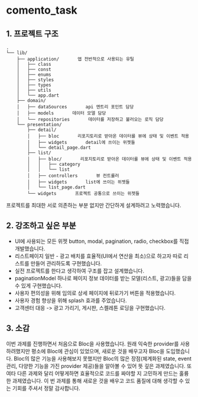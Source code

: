 # comento_task

## 1. 프로젝트 구조
```
.
└── lib/    
    ├── application/       앱 전반적으로 사용되는 유틸
    │   ├── class
    │   ├── const
    │   ├── enums
    │   ├── styles
    │   ├── types
    │   ├── utils
    │   └── app.dart
    ├── domain/    
    │   ├── dataSources       api 엔트리 포인트 담당
    │   ├── models       데이터 모델 담당
    │   └── repositories       데이터를 저장하고 불러오는 로직 담당
    └── presentation/       
        ├── detail/
        │   ├── bloc       리포지토리로 받아온 데이터를 뷰에 상태 및 이벤트 적용
        │   ├── widgets       detail에 쓰이는 위젯들
        │   └── detail_page.dart
        ├── list/
        │   ├── bloc/       리포지토리로 받아온 데이터를 뷰에 상태 및 이벤트 적용
        │   │   ├── category
        │   │   └── list
        │   ├── controllers       뷰 컨트롤러
        │   ├── widgets       list에 쓰이는 위젯들
        │   └── list_page.dart
        └── widgets       프로젝트 공통으로 쓰이는 위젯들
```
프로젝트를 최대한 서로 의존하는 부분 없지만 간단하게 설계하려고 노력했습니다.

## 2. 강조하고 싶은 부분
- UI에 사용되는 모든 위젯 button, modal, pagination, radio, checkbox를 직접 개발했습니다.
- 리스트페이지 일반 - 광고 배치를 효율적(UI에서 연산을 최소)으로 하고자 따로 리스트를 만들어 관리하도록 구현했습니다.
- 실전 프로젝트를 한다고 생각하여 구조를 잡고 설계했습니다.
- paginationModel 하나로 페이지 정보 데이터를 받는 모델(리스트, 광고)들을 담을 수 있게 구현했습니다.
- 사용자 편의성을 위해 임의로 상세 페이지에 뒤로가기 버튼을 적용했습니다.
- 사용자 경험 향상을 위해 splash 효과를 주었습니다.
- 고객센터 대응 -> 광고 가리기, 게시판, 스켈레톤 로딩을 구현했습니다.

## 3. 소감
이번 과제를 진행하면서 처음으로 Bloc을 사용했습니다. 원래 익숙한 provider를 사용하려했지만 
평소에 Bloc에 관심이 있었으며, 새로운 것을 배우고자 Bloc을 도입했습니다. Bloc의 많은 기능을 사용해보지 못했지만
Bloc의 많은 장점(체계화된 state, event 관리, 다양한 기능을 가진 provider 제공)들을 알아볼 수 있어 뜻 깊은 과제였습니다.
또 여타 다른 과제와 달리 어떻게하면 효율적으로 코드를 짜야할 지 고민하게 만드는 훌륭한 과제였습니다.
이 번 과제를 통해 새로운 것을 배우고 코드 품질에 대해 생각할 수 있는 기회를 주셔서 정말 감사합니다.
